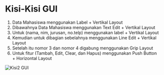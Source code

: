 # Kisi-Kisi GUI
1. Data Mahasiswa menggunakan Label + Vertikal Layout
2. Dibawahnya Data Mahasiswa menggunakan Text Edit + Vertikal Layout
3. Untuk (nama, nim, jurusan, no.telp) menggunakan label + Vertikal Layout
4. Kemudian untuk dibagian sebelahnya menggunakan Line Edit + Vertikal Layout
5. Setelah itu nomor 3 dan nomor 4 digabung menggunakan Grip Layout
6. Untuk fitur (Tambah, Edit, Clear, dan Hapus) menggunakan Push Button + Horizontal Layout

![Kisi2 GUI](https://user-images.githubusercontent.com/72422073/116975815-66aef980-acea-11eb-9474-0a5a7c2419f2.PNG)
